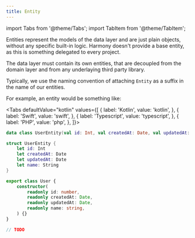 ```yaml
---
title: Entity
---
```

import Tabs from '@theme/Tabs';
import TabItem from '@theme/TabItem';

Entities represent the models of the data layer and are just plain objects, without any specific built-in logic. Harmony doesn't provide a base entity, as this is something delegated to every project.

The data layer must contain its own entities, that are decoupled from the domain layer and from any underlaying third party library.

Typically, we use the naming convention of attaching `Entity` as a suffix in the name of our entities. 

For example, an entity would be something like:

<Tabs defaultValue="kotlin" values={[
    { label: 'Kotlin', value: 'kotlin', },
    { label: 'Swift', value: 'swift', },
    { label: 'Typescript', value: 'typescript', },
    { label: 'PHP', value: 'php', },
]}>
<TabItem value="kotlin">

```kotlin
data class UserEntity(val id: Int, val createdAt: Date, val updatedAt: Date, val name: String) 
```

</TabItem>
<TabItem value="swift">

```swift
struct UserEntity {
    let id: Int
    let createdAt: Date
    let updatedAt: Date
    let name: String
}
```

</TabItem>
<TabItem value="typescript">

```typescript
export class User {
    constructor(
        readonly id: number,
        readonly createdAt: Date,
        readonly updatedAt: Date,
        readonly name: string,
    ) {}   
}
```

</TabItem>
<TabItem value="php">

```php
// TODO
```

</TabItem>
</Tabs>
  
